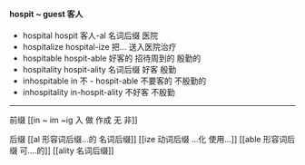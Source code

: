 #### hospit ~ guest 客人

- hospital  hospit 客人-al 名词后缀  医院 
- hospitalize hospital-ize 把... 送入医院治疗
- hospitable hospit-able 好客的 招待周到的 殷勤的
- hospitality hospit-ality 名词后缀 好客 殷勤 
- inhospitable in 不 - hospit-able 不要客的 不殷勤的
- inhospitality in-hospit-ality 不好客 不殷勤

---
前缀
[[in  ~ im ~ig 入 做 作成  无 非]]

后缀
[[al 形容词后缀...的 名词后缀]]
[[ize 动词后缀 ...化 使用...]]
[[able  形容词后缀 可....的]]
[[ality 名词后缀]]